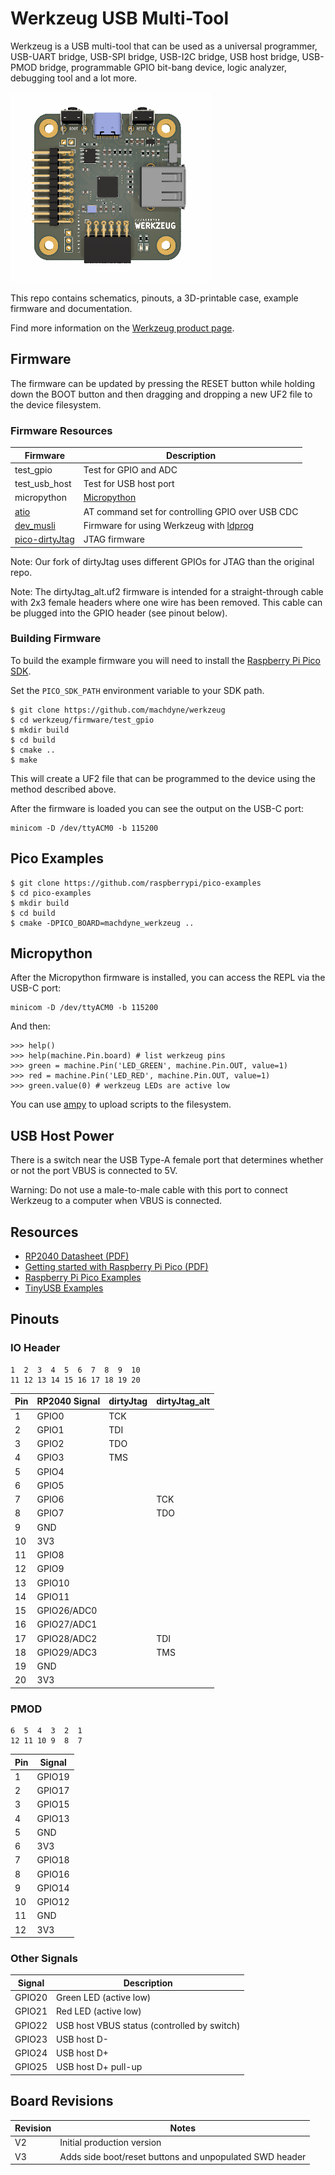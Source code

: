 # Werkzeug USB Multi-Tool

Werkzeug is a USB multi-tool that can be used as a universal programmer, USB-UART bridge, USB-SPI bridge, USB-I2C bridge, USB host bridge, USB-PMOD bridge, programmable GPIO bit-bang device, logic analyzer, debugging tool and a lot more.

![Werkzeug USB Multi-Tool](https://github.com/machdyne/werkzeug/blob/9b79874ae331459f5c31abc263e31347d1d49e67/werkzeug.png)

This repo contains schematics, pinouts, a 3D-printable case, example firmware and documentation.

Find more information on the [Werkzeug product page](https://machdyne.com/product/werkzeug-multi-tool/).

## Firmware

The firmware can be updated by pressing the RESET button while holding down the BOOT button and then dragging and dropping a new UF2 file to the device filesystem.

### Firmware Resources

| Firmware | Description |
| --------- | ----------- |
| test\_gpio | Test for GPIO and ADC |
| test\_usb\_host | Test for USB host port |
| micropython | [Micropython](https://micropython.org/) |
| [atio](https://github.com/machdyne/atio) | AT command set for controlling GPIO over USB CDC |
| [dev\_musli](https://github.com/machdyne/musli/tree/main/firmware/dev_musli) | Firmware for using Werkzeug with [ldprog](https://github.com/machdyne/ldprog) |
| [pico-dirtyJtag](https://github.com/machdyne/pico-dirtyJtag) | JTAG firmware |

Note: Our fork of dirtyJtag uses different GPIOs for JTAG than the original repo.

Note: The dirtyJtag\_alt.uf2 firmware is intended for a straight-through cable with 2x3 female headers where one wire has been removed. This cable can be plugged into the GPIO header (see pinout below).

### Building Firmware

To build the example firmware you will need to install the [Raspberry Pi Pico SDK](https://github.com/raspberrypi/pico-sdk).

Set the `PICO_SDK_PATH` environment variable to your SDK path.

```
$ git clone https://github.com/machdyne/werkzeug
$ cd werkzeug/firmware/test_gpio
$ mkdir build
$ cd build
$ cmake ..
$ make
```

This will create a UF2 file that can be programmed to the device using the method described above.

After the firmware is loaded you can see the output on the USB-C port:

```
minicom -D /dev/ttyACM0 -b 115200
```

## Pico Examples

```
$ git clone https://github.com/raspberrypi/pico-examples
$ cd pico-examples
$ mkdir build
$ cd build
$ cmake -DPICO_BOARD=machdyne_werkzeug ..
```

## Micropython

After the Micropython firmware is installed, you can access the REPL via the
USB-C port:

```
minicom -D /dev/ttyACM0 -b 115200
```

And then:

```
>>> help()
>>> help(machine.Pin.board) # list werkzeug pins
>>> green = machine.Pin('LED_GREEN', machine.Pin.OUT, value=1)
>>> red = machine.Pin('LED_RED', machine.Pin.OUT, value=1)
>>> green.value(0) # werkzeug LEDs are active low
```

You can use [ampy](https://learn.adafruit.com/micropython-basics-load-files-and-run-code/install-ampy) to upload scripts to the filesystem.

## USB Host Power

There is a switch near the USB Type-A female port that determines whether or not the port VBUS is connected to 5V.

Warning: Do not use a male-to-male cable with this port to connect Werkzeug to a computer when VBUS is connected.

## Resources

  * [RP2040 Datasheet (PDF)](https://datasheets.raspberrypi.com/rp2040/rp2040-datasheet.pdf)
  * [Getting started with Raspberry Pi Pico (PDF)](https://datasheets.raspberrypi.com/pico/getting-started-with-pico.pdf)
  * [Raspberry Pi Pico Examples](https://github.com/raspberrypi/pico-examples)
  * [TinyUSB Examples](https://github.com/hathach/tinyusb/tree/master/examples)

## Pinouts

### IO Header

```
1  2  3  4  5  6  7  8  9  10
11 12 13 14 15 16 17 18 19 20
```

| Pin | RP2040 Signal | dirtyJtag | dirtyJtag\_alt |
| --- | ------------- | --------- | -------------- |
| 1 | GPIO0 | TCK |
| 2 | GPIO1 | TDI |
| 3 | GPIO2 | TDO |
| 4 | GPIO3 | TMS |
| 5 | GPIO4 |
| 6 | GPIO5 |
| 7 | GPIO6 | | TCK |
| 8 | GPIO7 | | TDO |
| 9 | GND |
| 10 | 3V3 |
| 11 | GPIO8 |
| 12 | GPIO9 |
| 13 | GPIO10 |
| 14 | GPIO11 |
| 15 | GPIO26/ADC0 |
| 16 | GPIO27/ADC1 |
| 17 | GPIO28/ADC2 | | TDI |
| 18 | GPIO29/ADC3 | | TMS |
| 19 | GND |
| 20 | 3V3 |

### PMOD

```
6  5  4  3  2  1
12 11 10 9  8  7
```

| Pin | Signal |
| --- | ------ |
| 1 | GPIO19 |
| 2 | GPIO17 |
| 3 | GPIO15 |
| 4 | GPIO13 |
| 5 | GND |
| 6 | 3V3 |
| 7 | GPIO18 |
| 8 | GPIO16 |
| 9 | GPIO14 |
| 10 | GPIO12 |
| 11 | GND |
| 12 | 3V3 |

### Other Signals

| Signal | Description |
| ------ | ------ |
| GPIO20 | Green LED (active low) |
| GPIO21 | Red LED (active low) |
| GPIO22 | USB host VBUS status (controlled by switch) |
| GPIO23 | USB host D- |
| GPIO24 | USB host D+ |
| GPIO25 | USB host D+ pull-up |

## Board Revisions

| Revision | Notes |
| -------- | ----- |
| V2 | Initial production version |
| V3 | Adds side boot/reset buttons and unpopulated SWD header |
